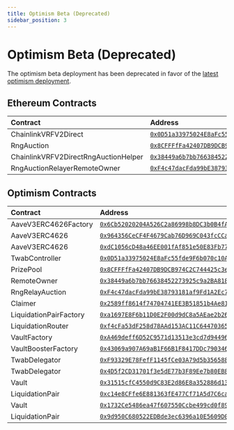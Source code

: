 ```yaml
---
title: Optimism Beta (Deprecated)
sidebar_position: 3
---
```


# Optimism Beta (Deprecated)

The optimism beta deployment has been deprecated in favor of the [latest optimism deployment](./optimism).

## Ethereum Contracts

| Contract | Address |
| :--- | :--- |
| ChainlinkVRFV2Direct | [`0x0D51a33975024E8aFc55fde9F6b070c10AA71Dd9`](https://etherscan.io/address/0x0D51a33975024E8aFc55fde9F6b070c10AA71Dd9) |
| RngAuction | [`0x8CFFFfFa42407DB9DCB974C2C744425c3e58d832`](https://etherscan.io/address/0x8CFFFfFa42407DB9DCB974C2C744425c3e58d832) |
| ChainlinkVRFV2DirectRngAuctionHelper | [`0x38449a6b7bb76638452273925c9a2BA818bD130d`](https://etherscan.io/address/0x38449a6b7bb76638452273925c9a2BA818bD130d) |
| RngAuctionRelayerRemoteOwner | [`0xF4c47dacFda99bE38793181af9Fd1A2Ec7576bBF`](https://etherscan.io/address/0xF4c47dacFda99bE38793181af9Fd1A2Ec7576bBF) |

## Optimism Contracts

| Contract | Address |
| :--- | :--- |
| AaveV3ERC4626Factory | [`0x6Cb52020204A526C2a86998b8DC3b0B4fAc9fBc1`](https://optimistic.etherscan.io/address/0x6Cb52020204A526C2a86998b8DC3b0B4fAc9fBc1) |
| AaveV3ERC4626 | [`0x964356CeCF4F4679Cab76D969C043fcCCaaFE307`](https://optimistic.etherscan.io/address/0x964356CeCF4F4679Cab76D969C043fcCCaaFE307) |
| AaveV3ERC4626 | [`0xdC1056cD48a46EE001fAf851e50E83Fb77c6F3c9`](https://optimistic.etherscan.io/address/0xdC1056cD48a46EE001fAf851e50E83Fb77c6F3c9) |
| TwabController | [`0x0D51a33975024E8aFc55fde9F6b070c10AA71Dd9`](https://optimistic.etherscan.io/address/0x0D51a33975024E8aFc55fde9F6b070c10AA71Dd9) |
| PrizePool | [`0x8CFFFfFa42407DB9DCB974C2C744425c3e58d832`](https://optimistic.etherscan.io/address/0x8CFFFfFa42407DB9DCB974C2C744425c3e58d832) |
| RemoteOwner | [`0x38449a6b7bb76638452273925c9a2BA818bD130d`](https://optimistic.etherscan.io/address/0x38449a6b7bb76638452273925c9a2BA818bD130d) |
| RngRelayAuction | [`0xF4c47dacFda99bE38793181af9Fd1A2Ec7576bBF`](https://optimistic.etherscan.io/address/0xF4c47dacFda99bE38793181af9Fd1A2Ec7576bBF) |
| Claimer | [`0x2589ff8614f74704741EE3B51851b4Ae812F1A21`](https://optimistic.etherscan.io/address/0x2589ff8614f74704741EE3B51851b4Ae812F1A21) |
| LiquidationPairFactory | [`0xa1697E8F6b11D0E2F00d9dC8a5AEae2b2665650a`](https://optimistic.etherscan.io/address/0xa1697E8F6b11D0E2F00d9dC8a5AEae2b2665650a) |
| LiquidationRouter | [`0xf4cFa53dF258d78AAd153AC11C644703651983f5`](https://optimistic.etherscan.io/address/0xf4cFa53dF258d78AAd153AC11C644703651983f5) |
| VaultFactory | [`0xA469deff6D52C9571d13513e3cd7d94496082d81`](https://optimistic.etherscan.io/address/0xA469deff6D52C9571d13513e3cd7d94496082d81) |
| VaultBoosterFactory | [`0x43069a907A69aB1F66B1F8417DDc790346920323`](https://optimistic.etherscan.io/address/0x43069a907A69aB1F66B1F8417DDc790346920323) |
| TwabDelegator | [`0xF93329E78FefF1145fCe03A79d5b356588DeA215`](https://optimistic.etherscan.io/address/0xF93329E78FefF1145fCe03A79d5b356588DeA215) |
| TwabDelegator | [`0x4D5f2CD31701f3e5dE77b3F89Ee7b80EB87b4Acc`](https://optimistic.etherscan.io/address/0x4D5f2CD31701f3e5dE77b3F89Ee7b80EB87b4Acc) |
| Vault | [`0x31515cfC4550d9C83E2d86E8a352886d1364E2D9`](https://optimistic.etherscan.io/address/0x31515cfC4550d9C83E2d86E8a352886d1364E2D9) |
| LiquidationPair | [`0xc14e8CFfe6E881363fE477Cf71A5d7C6ca4dE853`](https://optimistic.etherscan.io/address/0xc14e8CFfe6E881363fE477Cf71A5d7C6ca4dE853) |
| Vault | [`0x1732Ce5486ea47f607550Ccbe499cd0f894E0494`](https://optimistic.etherscan.io/address/0x1732Ce5486ea47f607550Ccbe499cd0f894E0494) |
| LiquidationPair | [`0x9d950C680522EDBde3ec6396a10E5609D034c595`](https://optimistic.etherscan.io/address/0x9d950C680522EDBde3ec6396a10E5609D034c595) |

